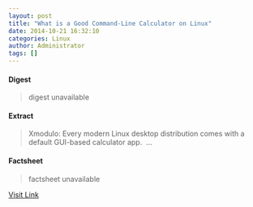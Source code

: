 ```yaml
---
layout: post
title: "What is a Good Command-Line Calculator on Linux"
date: 2014-10-21 16:32:10
categories: Linux
author: Administrator
tags: []
---
```



#### Digest
>digest unavailable

#### Extract
>Xmodulo: Every modern Linux desktop distribution comes with a default GUI-based calculator app.&nbsp;...

#### Factsheet
>factsheet unavailable

[Visit Link](https://www.linux.com/learn/tutorials/792469-what-is-a-good-command-line-calculator-on-linux/)


